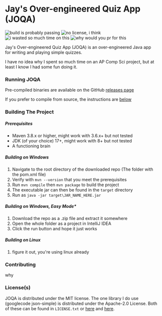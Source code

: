 # Jay's Over-engineered Quiz App (JOQA)
![build is probably passing](https://img.shields.io/badge/build-passing,_probably-green)
![no license, i think](https://img.shields.io/badge/license-MIT_License-blue)
![i wasted so much time on this](https://img.shields.io/badge/time_wasted-5_hours_and_counting-purple)
![why would you pr for this](https://img.shields.io/badge/pull_requests-if_you_want-mediumaquamarine)

Jay's Over-engineered Quiz App (JOQA) is an over-engineered Java app for writing and playing simple quizzes.

I have no idea why I spent so much time on an AP Comp Sci project, but at least I know I had some fun doing it.

### Running JOQA
Pre-compiled binaries are available on the GitHub [releases page](https://github.com/Jaeyoon07031/joqa/releases)

If you prefer to compile from source, the instructions are [below](#Building-The-Project) 
### Building The Project
##### Prerequisites
- Maven 3.8.x or higher, might work with 3.6.x+ but not tested
- JDK (of your choice) 17+, might work with 8+ but not tested 
- A functioning brain
##### Building on Windows
1. Navigate to the root directory of the downloaded repo (The folder with the pom.xml file)
2. Verify with `mvn --version` that you meet the prerequisites
3. Run `mvn compile` then `mvn package` to build the project
4. The executable jar can then be found in the `target` directory
5. Run as `java -jar target\JAR_NAME_HERE.jar`
##### Building on Windows, Easy Mode*
1. Download the repo as a .zip file and extract it somewhere
2. Open the whole folder as a project in IntelliJ IDEA
3. Click the run button and hope it just works
##### Building on Linux
1. figure it out, you're using linux already

### Contributing
why

### License(s)
JOQA is distributed under the MIT license.
The one library I do use (googlecode json-simple) is distributed under the Apache-2.0 License.
Both of these can be found in `LICENSE.txt` or [here](https://opensource.org/license/mit/) and [here](https://www.apache.org/licenses/LICENSE-2.0).
